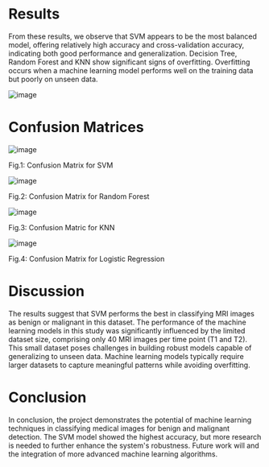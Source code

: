 # Results 

From these results, we observe that SVM appears to be the most balanced model, offering relatively high accuracy and cross-validation accuracy, indicating both good performance and generalization. Decision Tree, Random Forest and KNN show significant signs of overfitting. Overfitting occurs when a machine learning model performs well on the training data but poorly on unseen data.

![image](https://github.com/user-attachments/assets/dfa29305-1eec-41ac-bf14-6c9b117970d3)


# Confusion Matrices

![image](https://github.com/user-attachments/assets/c7a9e6ec-90cf-4c14-bbbe-c2de988c4345)

Fig.1: Confusion Matrix for SVM


![image](https://github.com/user-attachments/assets/e50b99eb-5094-4fe8-ae7e-8d32d216559f)

Fig.2: Confusion Matrix for Random Forest


![image](https://github.com/user-attachments/assets/81e29deb-59ad-49c1-9581-8322f0bb9170)

Fig.3: Confusion Matric for KNN


![image](https://github.com/user-attachments/assets/16045088-0feb-4269-96f4-37c743263fe9)

Fig.4: Confusion Matrix for Logistic Regression


# Discussion

The results suggest that SVM performs the best in classifying MRI images as benign or malignant in this dataset. The performance of the machine learning models in this study was significantly influenced by the limited dataset size, comprising only 40 MRI images per time point (T1 and T2). This small dataset poses challenges in building robust models capable of generalizing to unseen data. Machine learning models typically require larger datasets to capture meaningful patterns while avoiding overfitting.


# Conclusion


In conclusion, the project demonstrates the potential of machine learning techniques in classifying medical images for benign and malignant detection. The SVM model showed the highest accuracy, but more research is needed to further enhance the system's robustness. Future work will and the integration of more advanced machine learning algorithms.








